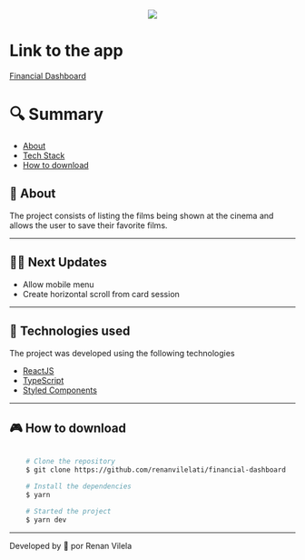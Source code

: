 <h1 align="center">
    <img src="https://ik.imagekit.io/dzojbyqyz/cover.png?updatedAt=1713803120525">
   
</h1>

# Link to the app

[Financial Dashboard](https://financial-dashboard-pi-seven.vercel.app/)

# 🔍 Summary

- [About](#-sobre)
- [Tech Stack](#-tecnologias-utilizadas)
- [How to download](#-como-baixar-o-projeto)

## 📗 About

The project consists of listing the films being shown at the cinema and allows the user to save their favorite films.

---

## 👨‍🚀 Next Updates

- Allow mobile menu
- Create horizontal scroll from card session

---

## 🚀 Technologies used

The project was developed using the following technologies

- [ReactJS](https://reactjs.org)
- [TypeScript](https://www.typescriptlang.org/)
- [Styled Components](https://styled-components.com/)

---

## 🎮 How to download

```bash

    # Clone the repository
    $ git clone https://github.com/renanvilelati/financial-dashboard

    # Install the dependencies
    $ yarn

    # Started the project
    $ yarn dev
```

---

Developed by 🐻 por Renan Vilela
